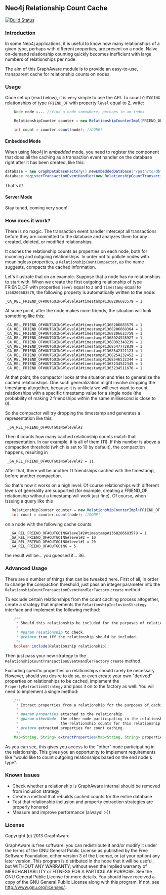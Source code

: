 Neo4j Relationship Count Cache
------------------------------

[![Build Status](https://travis-ci.org/graphaware/neo4j-relcount.png)](https://travis-ci.org/graphaware/neo4j-relcount)

### Introduction

In some Neo4j applications, it is useful to know how many relationships of a given type, perhaps with different properties,
are present on a node. Naive on-demand relationship counting quickly becomes inefficient with large numbers of relationships
per node.

The aim of this GraphAware module is to provide an easy-to-use, transparent cache for relationship counts on nodes.

### Usage


Once set up (read below), it is very simple to use the API. To count `OUTGOING` relationships of type `FRIEND_OF` with property
 `level` equal to 2, write:

```java
    Node node =... //find a node somewhere, perhaps in an index

    RelationshipCounter counter = new RelationshipCounterImpl(FRIEND_OF, OUTGOING).with("level", "2");

    int count = counter.count(node); //DONE!
```

#### Embedded Mode

When using Neo4j in _embedded_ mode, you need to register the component that does all the caching as a transaction event
handler on the database right after it has been created, like this:

```java
database = new GraphDatabaseFactory().newEmbeddedDatabase("/path/to/db");
database.registerTransactionEventHandler(new RelationshipCountTransactionEventHandlerFactory().create());
```

That's it!

#### Server Mode

Stay tuned, coming very soon!

### How does it work?

There is no magic. The transaction event handler intercept all transactions before they are committed to the database
and analyzes them for any created, deleted, or modified relationships.

It caches the relationship counts as properties on each node, both for incoming and outgoing relationships. In order not
to pollute nodes with meaningless properties, a `RelationshipCountCompactor`, as the name suggests, compacts the cached
information.

Let's illustrate that on an example. Suppose that a node has no relationships to start with. When we create the first outgoing
relationship of type FRIEND_OF with properties `level` equal to `2` and `timestamp` equal to `1368206683579`, the following property
is automatically written to the node:

    _GA_REL_FRIEND_OF#OUTGOING#level#2#timestamp#1368206683579 = 1

At some point, after the node makes more friends, the situation will look something like this:

    _GA_REL_FRIEND_OF#OUTGOING#level#2#timestamp#1368206683579 = 1
    _GA_REL_FRIEND_OF#OUTGOING#level#2#timestamp#1368206668364 = 1
    _GA_REL_FRIEND_OF#OUTGOING#level#2#timestamp#1368206623759 = 1
    _GA_REL_FRIEND_OF#OUTGOING#level#2#timestamp#1368924528927 = 1
    _GA_REL_FRIEND_OF#OUTGOING#level#2#timestamp#1368092348239 = 1
    _GA_REL_FRIEND_OF#OUTGOING#level#2#timestamp#1368547772839 = 1
    _GA_REL_FRIEND_OF#OUTGOING#level#2#timestamp#1368542321123 = 1
    _GA_REL_FRIEND_OF#OUTGOING#level#2#timestamp#1368254232452 = 1
    _GA_REL_FRIEND_OF#OUTGOING#level#2#timestamp#1368546532344 = 1
    _GA_REL_FRIEND_OF#OUTGOING#level#2#timestamp#1363234542345 = 1
    _GA_REL_FRIEND_OF#OUTGOING#level#2#timestamp#1363234511676 = 1

At that point, the compactor looks at the situation and tries to generalize the cached relationships. One such generalization
might involve dropping the timestamp altogether, because it is unlikely we will ever want to count relationships with a specific
timestamp value for a single node (the probability of making 2 friendships within the same millisecond is close to 0).

So the compactor will try dropping the timestamp and generates a representation like this:

     _GA_REL_FRIEND_OF#OUTGOING#level#2

Then it counts how many cached relationship counts match that representation. In our example, it is all of them (11). If
this number is above a compaction threshold (which is set to 10 by default), the compaction happens, resulting in

     _GA_REL_FRIEND_OF#OUTGOING#level#2 = 11

After that, there will be another 11 friendships cached with the timestamp, before another compaction.

So that's how it works on a high level. Of course relationships with different levels of generality are supported
(for example, creating a FRIEND_OF relationship without a timestamp will work just fine). Of course, when issuing a query
 like this

 ```java
    RelationshipCounter counter = new RelationshipCounterImpl(FRIEND_OF, OUTGOING);
    int count = counter.count(node); //DONE!
 ```

on a node with the following cache counts

      _GA_REL_FRIEND_OF#OUTGOING#level#2#timestamp#1368206683579 = 1
      _GA_REL_FRIEND_OF#OUTGOING#level#2 = 10
      _GA_REL_FRIEND_OF#OUTGOING#level#1 = 20
      _GA_REL_FRIEND_OF#OUTGOING = 5

the result will be... you guessed it... 36.

### Advanced Usage

There are a number of things that can be tweaked here. First of all, in order to change the compaction threshold,
just pass an integer parameter into the `RelationshipCountTransactionEventHandlerFactory` `create` method.

To exclude certain relationships from the count caching process altogether, create a strategy that implements the
`RelationshipInclusionStrategy` interface and implement the following method:

```java
    /**
     * Should this relationship be included for the purposes of relationship count caching.
     *
     * @param relationship to check.
     * @return true iff the relationship should be included.
     */
    boolean include(Relationship relationship);
```

Then just pass your new strategy to the `RelationshipCountTransactionEventHandlerFactory` `create` method.

Excluding specific properties on relationships should rarely be necessary. However, should you desire to do so,
or even create your own "derived" properties on relationships to be cached, implement the `PropertyExtractionStrategy`
and pass it on to the factory as well. You will need to implement a single method:

```java
    /**
     * Extract properties from a relationship for the purposes of caching the relationship's count on a node (a.k.a. "this node").
     *
     * @param properties attached to the relationship.
     * @param otherNode  the other node participating in the relationship. By "other", we mean NOT the node on which
     *                   the relationship counts for this relationship are being updated as a part of this call.
     * @return extracted properties for count caching.
     */
    Map<String, String> extractProperties(Map<String, String> properties, Node otherNode);
```

As you can see, this gives you access to the "other" node participating in the relationship. This gives you an opportunity
to implement requirements like "would like to count outgoing relationships based on the end node's type".

### Known Issues

* Check whether a relationship is GraphAware internal should be removed from inclusion strategy
* Create a method that rebuilds cached counts for the entire database
* Test that relationship inclusion and property extraction strategies are properly honored
* Measure and improve performance (always! :-))

### License

Copyright (c) 2013 GraphAware

GraphAware is free software: you can redistribute it and/or modify it under the terms of the GNU General Public License
as published by the Free Software Foundation, either version 3 of the License, or (at your option) any later version.
This program is distributed in the hope that it will be useful, but WITHOUT ANY WARRANTY; without even the implied
warranty of MERCHANTABILITY or FITNESS FOR A PARTICULAR PURPOSE. See the GNU General Public License for more details.
You should have received a copy of the GNU General Public License along with this program.  If not, see <http://www.gnu.org/licenses/>.